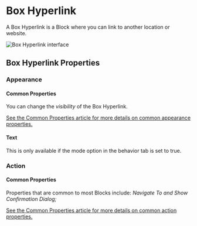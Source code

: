 # Box Hyperlink

A Box Hyperlink is a Block where you can link to another location or website.

![Box Hyperlink interface](../images/box-hyperlink.png)

## Box Hyperlink Properties

### Appearance

#### Common Properties

You can change the _visibility_ of the Box Hyperlink.

[See the Common Properties article for more details on common appearance properties.](../common-properties.md#appearance)

#### Text

This is only available if the mode option in the behavior tab is set to true.

### Action

#### Common Properties

Properties that are common to most Blocks include: _Navigate To and Show Confirmation Dialog;_

[See the Common Properties article for more details on common action properties.](../common-properties.md#action)
